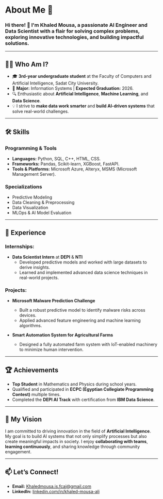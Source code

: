 
# About Me 🚀  

### Hi there! 👋 I'm **Khaled Mousa**, a passionate **AI Engineer** and **Data Scientist** with a flair for solving complex problems, exploring innovative technologies, and building impactful solutions.

---

## 👨‍🎓 **Who Am I?**  
- 🎓 **3rd-year undergraduate student** at the Faculty of Computers and Artificial Intelligence, Sadat City University.  
- 🧠 **Major:** Information Systems | **Expected Graduation:** 2026.  
- 🔍 Enthusiastic about **Artificial Intelligence**, **Machine Learning**, and **Data Science**.  
- 💡 I strive to **make data work smarter** and **build AI-driven systems** that solve real-world challenges.  

---

## 🛠️ **Skills**  
### **Programming & Tools**  
- **Languages:** Python, SQL, C++, HTML, CSS.  
- **Frameworks:** Pandas, Scikit-learn, XGBoost, FastAPI.  
- **Tools & Platforms:** Microsoft Azure, Alteryx, MSMS (Microsoft Management Server).  

### **Specializations**  
- Predictive Modeling  
- Data Cleaning & Preprocessing  
- Data Visualization  
- MLOps & AI Model Evaluation  

---

## 📜 **Experience**  
### **Internships:**  
- **Data Scientist Intern** at **DEPI** & **NTI**  
  - Developed predictive models and worked with large datasets to derive insights.  
  - Learned and implemented advanced data science techniques in real-world projects.  

### **Projects:**  
- **Microsoft Malware Prediction Challenge**  
  - Built a robust predictive model to identify malware risks across devices.  
  - Applied advanced feature engineering and machine learning algorithms.  

- **Smart Automation System for Agricultural Farms**  
  - Designed a fully automated farm system with IoT-enabled machinery to minimize human intervention.  

---

## 🏆 **Achievements**  
- **Top Student** in Mathematics and Physics during school years.  
- Qualified and participated in **ECPC (Egyptian Collegiate Programming Contest)** multiple times.  
- Completed the **DEPI AI Track** with certification from **IBM Data Science**.  

---

## 🌟 **My Vision**  
I am committed to driving innovation in the field of **Artificial Intelligence**. My goal is to build AI systems that not only simplify processes but also create meaningful impacts in society. I enjoy **collaborating with teams**, **learning continuously**, and sharing knowledge through community engagement.  

---

## 📫 **Let’s Connect!**  
- **Email:** [Khaledmousa.is.fcai@gmail.com](mailto:Khaledmousa.is.fcai@gmail.com)  
- **LinkedIn:** [linkedin.com/in/khaled-mousa-ali](https://www.linkedin.com/in/khaled-mousa-ali)  

